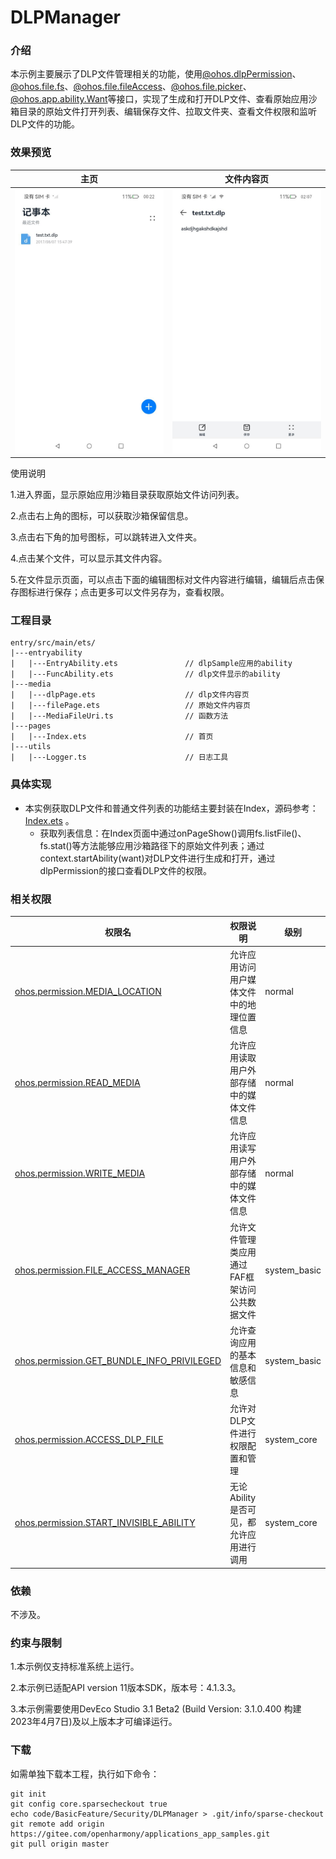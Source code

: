# DLPManager

### 介绍

本示例主要展示了DLP文件管理相关的功能，使用[@ohos.dlpPermission](https://gitee.com/openharmony/docs/blob/OpenHarmony-4.0-Release/zh-cn/application-dev/reference/apis/js-apis-dlppermission.md)、[@ohos.file.fs](https://gitee.com/openharmony/docs/blob/OpenHarmony-4.0-Release/zh-cn/application-dev/reference/apis/js-apis-file-fs.md)、[@ohos.file.fileAccess](https://gitee.com/openharmony/docs/blob/OpenHarmony-4.0-Release/zh-cn/application-dev/reference/apis/js-apis-fileAccess.md)、[@ohos.file.picker](https://gitee.com/openharmony/docs/blob/OpenHarmony-4.0-Release/zh-cn/application-dev/reference/apis/js-apis-file-picker.md)、[@ohos.app.ability.Want](https://gitee.com/openharmony/docs/blob/OpenHarmony-4.0-Release/zh-cn/application-dev/reference/apis/js-apis-app-ability-want.md)等接口，实现了生成和打开DLP文件、查看原始应用沙箱目录的原始文件打开列表、编辑保存文件、拉取文件夹、查看文件权限和监听DLP文件的功能。

### 效果预览

|主页|文件内容页|
|--------------------------------|--------------------------------|
|<img src="screenshots/device/index.jpeg" style="zoom: 50%;" />|<img src="screenshots/device/dlpPage.jpeg" style="zoom: 50%;" />|

使用说明

1.进入界面，显示原始应用沙箱目录获取原始文件访问列表。

2.点击右上角的图标，可以获取沙箱保留信息。

3.点击右下角的加号图标，可以跳转进入文件夹。

4.点击某个文件，可以显示其文件内容。

5.在文件显示页面，可以点击下面的编辑图标对文件内容进行编辑，编辑后点击保存图标进行保存；点击更多可以文件另存为，查看权限。

### 工程目录

```
entry/src/main/ets/
|---entryability
|   |---EntryAbility.ets               // dlpSample应用的ability
|   |---FuncAbility.ets                // dlp文件显示的ability
|---media
|   |---dlpPage.ets                    // dlp文件内容页
|   |---filePage.ets                   // 原始文件内容页
|   |---MediaFileUri.ts                // 函数方法
|---pages
|   |---Index.ets                      // 首页
|---utils
|   |---Logger.ts                      // 日志工具
```
### 具体实现

* 本实例获取DLP文件和普通文件列表的功能结主要封装在Index，源码参考：[Index.ets](entry/src/main/ets/pages/Index.ets) 。
    * 获取列表信息：在Index页面中通过onPageShow()调用fs.listFile()、fs.stat()等方法能够应用沙箱路径下的原始文件列表；通过context.startAbility(want)对DLP文件进行生成和打开，通过dlpPermission的接口查看DLP文件的权限。

### 相关权限

| 权限名                                                       | 权限说明                                      | 级别         |
| ------------------------------------------------------------ | --------------------------------------------- | ------------ |
| [ohos.permission.MEDIA_LOCATION](https://gitee.com/openharmony/docs/blob/OpenHarmony-4.0-Release/zh-cn/application-dev/security/permission-list.md#ohospermissionmedia_location) | 允许应用访问用户媒体文件中的地理位置信息      | normal       |
| [ohos.permission.READ_MEDIA](https://gitee.com/openharmony/docs/blob/OpenHarmony-4.0-Release/zh-cn/application-dev/security/permission-list.md#ohospermissionread_media) | 允许应用读取用户外部存储中的媒体文件信息      | normal       |
| [ohos.permission.WRITE_MEDIA](https://gitee.com/openharmony/docs/blob/OpenHarmony-4.0-Release/zh-cn/application-dev/security/permission-list.md#ohospermissionwrite_media) | 允许应用读写用户外部存储中的媒体文件信息      | normal       |
| [ohos.permission.FILE_ACCESS_MANAGER](https://gitee.com/openharmony/docs/blob/OpenHarmony-4.0-Release/zh-cn/application-dev/security/permission-list.md#ohospermissionfile_access_manager) | 允许文件管理类应用通过FAF框架访问公共数据文件 | system_basic |
| [ohos.permission.GET_BUNDLE_INFO_PRIVILEGED](https://gitee.com/openharmony/docs/blob/OpenHarmony-4.0-Release/zh-cn/application-dev/security/permission-list.md#ohospermissionget_bundle_info_privileged) | 允许查询应用的基本信息和敏感信息              | system_basic |
| [ohos.permission.ACCESS_DLP_FILE](https://gitee.com/openharmony/docs/blob/OpenHarmony-4.0-Release/zh-cn/application-dev/security/permission-list.md#ohospermissionaccess_dlp_file) | 允许对DLP文件进行权限配置和管理               | system_core  |
| [ohos.permission.START_INVISIBLE_ABILITY](https://gitee.com/openharmony/docs/blob/OpenHarmony-4.0-Release/zh-cn/application-dev/security/permission-list.md#ohospermissionstart_invisible_ability) | 无论Ability是否可见，都允许应用进行调用       | system_core  |

### 依赖

不涉及。

### 约束与限制

1.本示例仅支持标准系统上运行。

2.本示例已适配API version 11版本SDK，版本号：4.1.3.3。

3.本示例需要使用DevEco Studio 3.1 Beta2 (Build Version: 3.1.0.400 构建 2023年4月7日)及以上版本才可编译运行。

### 下载

如需单独下载本工程，执行如下命令：
```
git init
git config core.sparsecheckout true
echo code/BasicFeature/Security/DLPManager > .git/info/sparse-checkout
git remote add origin https://gitee.com/openharmony/applications_app_samples.git
git pull origin master

```
